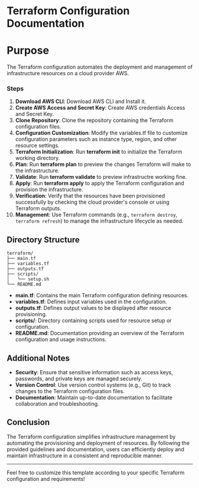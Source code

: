 # Terraform Configuration Documentation

# Purpose

The Terraform configuration automates the deployment and management of infrastructure resources on a cloud provider AWS.

### Steps

1. **Download AWS CLI**: Download AWS CLI and Install it.
2. **Create AWS Access and Secret Key**: Create AWS credentials Access and Secret Key.
3. **Clone Repository**: Clone the repository containing the Terraform configuration files.
4. **Configuration Customization**: Modify the variables.tf file to customize configuration parameters such as instance type, region, and other resource settings.
5. **Terraform Initialization**: Run **terraform init** to initialize the Terraform working directory.
6. **Plan**: Run **terraform plan** to preview the changes Terraform will make to the infrastructure.
7. **Validate**: Run **terraform validate** to preview infrastructre working fine.
5. **Apply**: Run **terraform apply** to apply the Terraform configuration and provision the infrastructure.
6. **Verification**: Verify that the resources have been provisioned successfully by checking the cloud provider's console or using Terraform outputs.
7. **Management**: Use Terraform commands (e.g., `terraform destroy`, `terraform refresh`) to manage the infrastructure lifecycle as needed.

## Directory Structure

```
terraform/
├── main.tf
├── variables.tf
├── outputs.tf
├── scripts/
│   └── setup.sh
└── README.md
```

- **main.tf**: Contains the main Terraform configuration defining resources.
- **variables.tf**: Defines input variables used in the configuration.
- **outputs.tf**: Defines output values to be displayed after resource provisioning.
- **scripts/**: Directory containing scripts used for resource setup or configuration.
- **README.md**: Documentation providing an overview of the Terraform configuration and usage instructions.

## Additional Notes

- **Security**: Ensure that sensitive information such as access keys, passwords, and private keys are managed securely.
- **Version Control**: Use version control systems (e.g., Git) to track changes to the Terraform configuration files.
- **Documentation**: Maintain up-to-date documentation to facilitate collaboration and troubleshooting.

## Conclusion

The Terraform configuration simplifies infrastructure management by automating the provisioning and deployment of resources. By following the provided guidelines and documentation, users can efficiently deploy and maintain infrastructure in a consistent and reproducible manner.

---

Feel free to customize this template according to your specific Terraform configuration and requirements!
